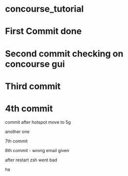 # concourse_tutorial

# First Commit done

# Second commit checking on concourse gui

# Third commit

# 4th commit

commit after hotspot move to 5g

another one

7th commit

8th commit - wrong email given

after restart zsh went bad  

ha
